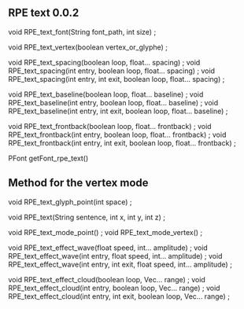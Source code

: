 RPE text 0.0.2
--

void RPE_text_font(String font_path, int size) ;

void RPE_text_vertex(boolean vertex_or_glyphe) ;

void RPE_text_spacing(boolean loop, float... spacing) ;
void RPE_text_spacing(int entry, boolean loop, float... spacing) ;
void RPE_text_spacing(int entry, int exit, boolean loop, float... spacing) ;

void RPE_text_baseline(boolean loop, float... baseline) ;
void RPE_text_baseline(int entry, boolean loop, float... baseline) ;
void RPE_text_baseline(int entry, int exit, boolean loop, float... baseline) ;

void RPE_text_frontback(boolean loop, float... frontback) ;
void RPE_text_frontback(int entry, boolean loop, float... frontback) ;
void RPE_text_frontback(int entry, int exit, boolean loop, float... frontback) ;


PFont getFont_rpe_text()



Method for the vertex mode
----------------------------
void RPE_text_glyph_point(int space) ;
  
void RPE_text(String sentence, int x, int y, int z) ;

void RPE_text_mode_point() ;
void RPE_text_mode_vertex() ;

void RPE_text_effect_wave(float speed, int... amplitude) ;
void RPE_text_effect_wave(int entry, float speed, int... amplitude) ;
void RPE_text_effect_wave(int entry, int exit, float speed, int... amplitude) ;

void RPE_text_effect_cloud(boolean loop, Vec... range) ;
void RPE_text_effect_cloud(int entry, boolean loop, Vec... range) ;
void RPE_text_effect_cloud(int entry, int exit, boolean loop, Vec... range) ;